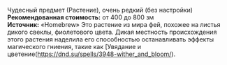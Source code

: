Чудесный предмет (Растение), очень редкий (без настройки)
**Рекомендованная стоимость:** от 400 до 800 зм
**Источник:** «Homebrew»
Это растение из мира фей, похожее на листья дикого свеклы, фиолетового цвета. Дикая местность происхождения этого растения наделила его способностью останавливать эффекты магического гниения, такие как [Увядание и цветение(https://dnd.su/spells/3948-wither_and_bloom/).